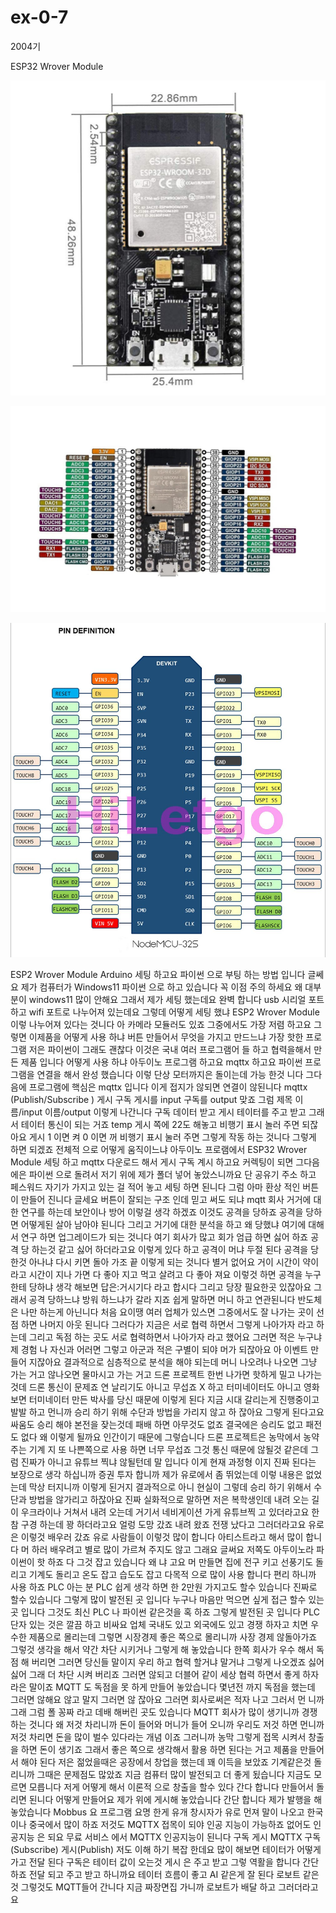 # ex-0-7
2004기

ESP32 Wrover Module

![이미지 설명](https://github.com/suho9soft/ex-0-7/blob/main/61xa3vc2TYL._SL1010_.jpg)

![My Image](https://github.com/suho9soft/ex-0-7/blob/main/71D4E5DS-qL._SL1500_.jpg)

![Cute Cat](https://github.com/suho9soft/ex-0-7/blob/main/71d6%2BP4PUzL._SL1067_.jpg)

ESP2 Wrover Module Arduino 세팅 하고요 파이썬 으로 부팅 하는 방법 입니다 글쎄요 제가 컴퓨터가 Windows11 파이썬 으로 하고 있습니다 꼭 이점 주의 하세요
왜 대부분이 windows11 많이 안해요 그래서 제가 세팅 했는데요 완벽 합니다 usb 시리얼 포트 하고 wifi 포트로 나누어져 있는데요 그렇데 어떻게 세팅 했냐
ESP2 Wrover Module 이렇 나누어져 있다는 것니다 아 카메라 모듈러도 있죠 그중에서도 가장 저렴 하고요 그렇면 이제품을 어떻게 사용 하냐 버튼 만들어서 
무엇을 가지고 만드느냐 가장 핫한 프로그램 저은 파이썬이 그래도 괜찮다 이것은 국내 여러 프로그램어 들 하고 협력을해서 만든 제품 입니다
어떻게 사용 하냐 아두이노 프로그램 하고요 mqttx 하고요 파이썬 프로그램을 연결을 해서 완성 했습니다 이렇 단상 모터까지은 돌이는데 가능 한것 니다
그다음에 프로그램에 핵심은  mqttx 입니다 이게 접지가 않되면 연결이 않된니다 mqttx (Publish/Subscribe ) 게시 구독 게시를 input 구독를 output 맞죠
그럼 제목 이름/input 이름/output 이렇게 나간니다 구독 데이터 받고 게시 테이터를 주고 받고 그래서 테이터 통신이 되는 거죠 temp 게시 쪽에 22도 해놓고
비행기 표시 놀러 주면 되잖아요 게시 1 이면 켜 0 이면 꺼 비행기 표시 눌러 주면 그렇게 작동 하는 것니다 그렇게 하면 되겠죠
전체적 으로 어떻게 움직이느냐 아두이노 프로램에서 ESP32 Wrover Module 세팅 하고 mqttx 다운로드 해서 게시 구독 계시 하고요 커렉팅이 되면 그다음에은 파이썬
으로 돌려서 저기 위에 제가 폴더 넣어 놓았스니까요 단 공유기 주소 하고 페스워드 자기가 가지고 있는 걸 적어 놓고 세팅 하면 된니다 그럼 아마 환상 적인 버튼이
만들어 진니다 글세요 버튼이 잘되는 구조 인데 믿고 써도 되냐 mqtt 회사 거거에 대한 연구를 하는데 보안이나 방어 이렇걸 생각 하겠죠 이것도 공격을 당하죠
공격을 당하면 어떻게된 살아 남아야 된니다 그리고 거기에 대한 분석을 하고 왜 당했냐 여기에 대해서 연구 하면 업그레이드가 되는 것니다 여기 회사가 많고 회가
엄급 하면 싫어 하죠 공격 당 하는것 같고 싫어 하더라고요 이렇게 있다 하고 공격이 머냐 두절 된다 공격을 당한것 아나냐 다시 키면 돌아 가조 끝 이렇게 되는 것니다 별거 
없어요 거이 시간이 약이라고 시간이 지나 가면 다 좋아 지고 먹고 살려고 다 좋아 져요
이렇것 하면 공격을 누구 한테 당하냐 생각 해보면 답은:거시기다
라고 합시다
그리고 당장 필요한곳 있잖아요 그래서 공격 당하느냐 방워 하느냐가 갈라 지죠 쉽게 말하면 머니 하고 연관된니다
반도체은 나만 하는게 아닌니다 처음 요이땡 여러 업체가 있스면 그중에서도 잘 나가는 곳이 선점 하면 나머지 아웃 된니다
그러다가 지금은 서로 협력 하면서 그렇게 나아가자 라고 하는데 그리고 독점 하는 곳도 서로 협력하면서 나아가자
라고 했어요 그러면 적은 누구냐 제 경험 나 자신과 어러면 그렇고 아군과 적은 구별이 되야 머가 되잖아요 아 이벤트 만들어 지잖아요 결과적으로 심층적으로 분석을
해야 되는데 머니 나오려나 나오면 그냥 가는 거고 않나오면 물마시고 가는 거고
드론 프로젝트 한번 나가면 핫하게 밀고 나가는것데 드론 통신이 문제죠 연 날리기도 아니고 무섭죠 X 하고 터미네이터도 아니고 영화 보면 터미네이터 만든 박사를 
당신 때문에 이렇게 된다 지금 시대 갈리는게 진행중이고 발발 하고 먼니까 승리 하기 위해 수단과 방법을 가리지 않고 하 잖아요 그렇게 된다고요 싸움도 승리 해야 
본전을 잦는것데 패배 하면 아무것도 없죠 결국에은 승리도 없고 패전도 없다 왜 이렇게 될까요 인간이기 때문에 그렇습니다 드론 프로젝트은 농막에서 농약 주는 기계
지 또 나쁜쪽으로 사용 하면 너무 무섭죠 그것 통신 때문에 않될것 같은데 그럼 진짜가 아니고 유튜브 찍냐 않될턴데 말 입니다 이게 현재 과정형 이지 진짜 된다는
보장으로 생각 하십니까 증권 투자 합니까 제가 유로에서 좀 뛰었는데 이렇 내용은 없었는데 막상 터지니까 이렇게 된거지 결과적으로 아니 현실이 그렇데 승리
하기 위해서 수단과 방법을 않가리고 하잖아요 진짜 실화적으로 말하면 저은 복학생인데 내려 오는 길이 우크라이나 거쳐서 내려 오는데 거기서 네비게이션 가게 유튜브찍
고 있더라고요 한참 구경 하는데 꽝 하더라고요 얼렁 도망 갔죠 내려 왔죠 전쟁 났다고 그러더라고요 유로은 이렇것 배우러 갔죠 유로 사람들이 이렇것 많이 합니다
아티스트라고 해서 많이 합니다 머 하러 배우려고 별로 많이 가르쳐 주지도 않고 그래요 글써요 저쪽도 아두이노라 파이썬이 핫 하죠 다 그것 잡고 있습니다 왜 냐 고요
머 만들면 집에 전구 키고 선풍기도 돌리고 기계도 돌리고 온도 잡고 습도도 잡고 다목적 으로 많이 사용 합니다 편리 하니까 사용 하죠 PLC 아는 분 PLC 쉽게 생각 
하면 한 2만원 가지고도 할수 있습니다 진짜로 할수 있습니다 그렇게 많이 발전된 곳 입니다 누구나 마음만 먹으면 싶게 접근 할수 있는 곳 입니다 그것도 최신 PLC
나 파이썬 같은것을 혹 하죠 그렇게 발전된 곳 입니다 PLC 단자 있는 것은 깔끔 하고 비싸요 업체 국내도 있고 외국에도 있고 경쟁 하자고 치면 우수한 제품으로 
몰리는데 그렇면 시장경제 좋은 쪽으로 몰리니까 사장 경제 않돌아가죠 그렇것 생각을 해서 약간 차단 시키거나 그렇게 해 놓았습니다 한쪽 회사가 우수 해서 독점
해 버리면 그러면 당신들 말이지 우리 하고 협력 할거냐 말거냐 그렇게 나오겠죠 싫어 싫어 그래 더 차단 시켜 버리죠 그러면 않되고 더블어 같이 세상 협력 하면서
좋게 하자라은 말이죠 MQTT 도 독점을 못 하게 만들어 놓았습니다 몇년전 까지 독점을 했는데 그러면 않해요 않고 말지 그러면 않 잖아요 그러면 회사로써은 적자 나고 
그러서 먼 니까 그래 그럼 폴 꽁짜 라고 데배 해버린 곳도 있습니다 MQTT 회사가 많이 생기니까 경쟁 하는 것니다 왜 저것 차리니까 돈이 들어와 머니가 들어 오니까
우리도 저것 하면 먼니까 저것 차리면 돈을 많이 벌수 있다라는 개념 이죠 그러니까 농막 그렇게 접목 시켜서 창출을 하면 돈이 생기죠 그래서 좋은 쪽으로
생각해서 활용 하면 된다는 거고 제품을 만들어서 해야 된다 저은 젊었을때은 공장에서 창업을 했는데 꽤 이득을 보았죠 기계같은것 돌리니까 그때은 문제점도
많았죠 지금 컴퓨터 많이 발전되고 더 좋게 됬습니다 지금도 모르면 모릅니다 저게 어떻게 해서 이론적 으로 창출을 할수 있다 간다 합니다 만들어서 돌리면
된니다 어떻게 만들어요 제가 위에 게시해 놓았습니다 간단 합니다 제가 발행을 해 놓았습니다 
Mobbus 요 프로그램 요명 한게 유개 창시자가 유로 먼져 말이 나오고 한국이나 중국에서 많이 하죠 저것도 MQTTX 접목이 되야 인공 지능이 가능하죠 없어도 인공지능
은 되요 무료 서비스 에서 MQTTX 인공지능이 된니다 구독 게시 MQTTX 구독(Subscribe) 게시(Publish) 저도 이해 하기 복잡 한데요 많이 해보면 테이터가 어떻게 
가고 전달 된다 구독은 테이터 값이 오는것 게시 은 주고 받고 그렇 역활을 합니다 간단 하죠 전달 되고 주고 받고 하니까요 테이터 흐름이 좋고 AI 같은게 잘
된다 로보트 같은것 그렇것도 MQTT들어 간니다 지금 짜장면집 가니까 로보트가 배달 하고 그러더라고요
